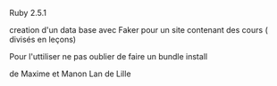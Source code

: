 Ruby 2.5.1

creation d'un data base avec Faker pour un site contenant des cours ( divisés en leçons)

Pour l'uttiliser ne pas oublier de
faire un bundle install  

de 
Maxime et Manon Lan de Lille
